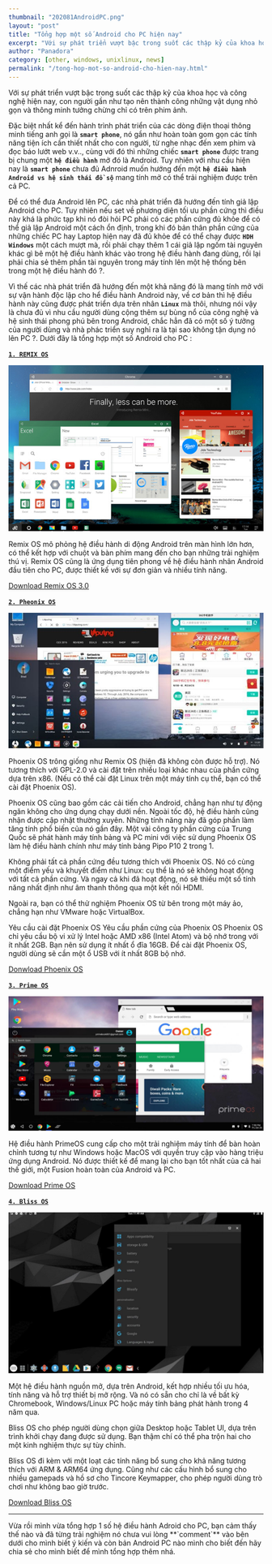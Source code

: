 ```yaml
---
thumbnail: "202081AndroidPC.png"
layout: "post"
title: "Tổng hợp một số Android cho PC hiện nay"
excerpt: "Với sự phát triển vượt bậc trong suốt các thập kỷ của khoa học và công nghệ hiện nay..."
author: "Panadora"
category: [other, windows, unixlinux, news]
permalink: "/tong-hop-mot-so-android-cho-hien-nay.html"
---
```


Với sự phát triển vượt bậc trong suốt các thập kỷ của khoa học và công nghệ hiện nay, con người gần như tạo nên thành công những vật dụng nhỏ gọn và thông minh tưởng chừng chỉ có trên phim ảnh.

Đặc biệt nhất kể đến hành trình phát triển của các dòng điện thoại thông minh tiếng anh gọi là **`smart phone`**, nó gần như hoàn toàn gom gọn các tính năng tiện ích cần thiết nhất cho con người, từ nghe nhạc đến xem phim và đọc báo lướt web v.v.., cùng với đó thì những chiếc **`smart phone`** được trang bị chung một **`hệ điều hành`** mở đó là Android. Tuy nhiên với nhu cầu hiện nay là **`smart phone`** chưa đủ Adnroid muốn hướng đến một **`hệ điều hành Android vs hệ sinh thái đồ sộ`** mang tính mở có thể trải nghiệm được trên cả PC.

Để có thể đưa Android lên PC, các nhà phát triển đã hướng đến tính giả lập Android cho PC. Tuy nhiên nếu set về phương diện tối ưu phần cứng thì điều này khá là phức tạp khi nó đòi hỏi PC phải có các phần cứng đủ khỏe để có thể giả lập Android một cách ổn định, trong khi đó bản thân phần cứng của những chiếc PC hay Laptop hiện nay đã đủ khỏe để có thể chạy được **`HDH Windows`** một cách mượt mà, rồi phải chạy thêm 1 cái giả lập ngốm tài nguyên khác gì bê một hệ điều hành khác vào trong hệ điều hành đang dùng, rồi lại phải chia sẻ thêm phần tài nguyên trong máy tính lên một hệ thống bên trong một hệ điều hành đó ?.

Vì thế các nhà phát triển đã hướng đến một khả năng đó là mang tính mở với sự vận hành độc lập cho hể điều hành Android này, về cơ bản thì hệ điều hành này cũng được phát triển dựa trên nhân **`Linux`** mà thôi, nhưng nói vậy là chưa đủ vì nhu cầu người dùng cộng thêm sự bùng nổ của công nghệ và hệ sinh thái phong phú bên trong Android, chắc hẳn đã có một số ý tưởng của người dùng và nhà phác triển suy nghỉ ra là tại sao không tận dụng nó lên PC ?. Dưới đây là tổng hợp một số Android cho PC :

[**`1. REMIX OS`**](https://www.fosshub.com/Remix-OS.html)

![Remix OS](../assets/images/202081Android-PC-RemixOS.jpg)

Remix OS mô phỏng hệ điều hành di động Android trên màn hình lớn hơn, có thể kết hợp với chuột và bàn phím mang đến cho bạn những trải nghiệm thú vị. Remix OS cũng là ứng dụng tiên phong về hệ điều hành nhân Android đầu tiên cho PC, được thiết kế với sự đơn giản và nhiều tính năng.

[Download Remix OS 3.0](https://www.fosshub.com/Remix-OS.html)

[**`2. Pheonix OS`**](http://www.phoenixos.com/en/download_x86)

![Phoenix OS](../assets/images/202081Android-PC-PheonixOS.jpg)

Phoenix OS trông giống như Remix OS (hiện đã không còn được hỗ trợ). Nó tương thích với GPL-2.0 và cài đặt trên nhiều loại khác nhau của phần cứng dựa trên x86. (Nếu có thể cài đặt Linux trên một máy tính cụ thể, bạn có thể cài đặt Phoenix OS).

Phoenix OS cũng bao gồm các cải tiến cho Android, chẳng hạn như tự động ngăn không cho ứng dụng chạy dưới nền. Ngoài tốc độ, hệ điều hành cũng nhận được cập nhật thường xuyên. Những tính năng này đã góp phần làm tăng tính phổ biến của nó gần đây. Một vài công ty phần cứng của Trung Quốc sẽ phát hành máy tính bảng và PC mini với việc sử dụng Phoenix OS làm hệ điều hành chính như máy tính bảng Pipo P10 2 trong 1.

Không phải tất cả phần cứng đều tương thích với Phoenix OS. Nó có cùng một điểm yếu và khuyết điểm như Linux: cụ thể là nó sẽ không hoạt động với tất cả phần cứng. Và ngay cả khi đã hoạt động, nó sẽ thiếu một số tính năng nhất định như âm thanh thông qua một kết nối HDMI.

Ngoài ra, bạn có thể thử nghiệm Phoenix OS từ bên trong một máy ảo, chẳng hạn như VMware hoặc VirtualBox.

Yêu cầu cài đặt Phoenix OS
Yêu cầu phần cứng của Phoenix OS
Phoenix OS chỉ yêu cầu bộ vi xử lý Intel hoặc AMD x86 (Intel Atom) và bộ nhớ trong với ít nhất 2GB. Bạn nên sử dụng ít nhất ổ đĩa 16GB. Để cài đặt Phoenix OS, người dùng sẽ cần một ổ USB với ít nhất 8GB bộ nhớ.

[Donwload Phoenix OS](http://www.phoenixos.com/en/download_x86)

[**`3. Prime OS`**](https://primeos.in/download/)

![Prime OS](../assets/images/202081Android-PC-PrimeOS.jpg)

Hệ điều hành PrimeOS cung cấp cho một trải nghiệm máy tính để bàn hoàn chỉnh tương tự như Windows hoặc MacOS với quyền truy cập vào hàng triệu ứng dụng Android. Nó được thiết kế để mang lại cho bạn tốt nhất của cả hai thế giới, một Fusion hoàn toàn của Android và PC.

[Download Prime OS](https://primeos.in/download/)

[**`4. Bliss OS`**](https://www.blissos.org/)

![Bliss OS](../assets/images/202081Android-PC-BlissOS.jpg)

Một hệ điều hành nguồn mở, dựa trên Android, kết hợp nhiều tối ưu hóa, tính năng và hỗ trợ thiết bị mở rộng. Và nó có sẵn cho chỉ là về bất kỳ Chromebook, Windows/Linux PC hoặc máy tính bảng phát hành trong 4 năm qua.

Bliss OS cho phép người dùng chọn giữa Desktop hoặc Tablet UI, dựa trên trình khởi chạy đang được sử dụng. Bạn thậm chí có thể pha trộn hai cho một kinh nghiệm thực sự tùy chỉnh.

Bliss OS đi kèm với một loạt các tính năng bổ sung cho khả năng tương thích với ARM & ARM64 ứng dụng. Cũng như các cấu hình bổ sung cho nhiều gamepads và hồ sơ cho Tincore Keymapper, cho phép người dùng trò chơi như không bao giờ trước.

[Download Bliss OS](https://www.blissos.org/)

<hr>
Vừa rồi mình vừa tổng hợp 1 số hệ điều hành Adroid cho PC, bạn cảm thấy thế nào và đã từng trải nghiệm nó chưa vui lòng **`comment`** vào bên dưới cho mình biết ý kiến và còn bản Android PC nào mình cho biết đến hãy chia sẻ cho mình biết để mình tổng hợp thêm nhá.
